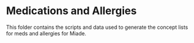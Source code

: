 # Medications and Allergies

This folder contains the scripts and data used to generate the concept lists for meds and allergies for Miade.

